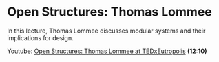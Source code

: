 # Open Structures: Thomas Lommee

In this lecture, Thomas Lommee discusses modular systems and their implications for design.

Youtube: [Open Structures: Thomas Lommee at TEDxEutropolis](https://www.youtube.com/watch?v=5FXTlOytJRI) **\(12:10\)**

